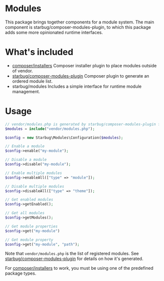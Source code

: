 # Modules

This package brings together components for a module system. The main component is starbug/composer-modules-plugin, to which this package adds some more opinionated runtime interfaces.

# What's included

- [composer/installers](https://github.com/composer/installers) Composer installer plugin to place modules outside of vendor.
- [starbug/composer-modules-plugin](https://github.com/cogentParadigm/composer-modules-plugin) Composer plugin to generate an ordered module list.
- starbug/modules Includes a simple interface for runtime module management.

# Usage

```php
// vendor/modules.php is generated by starbug/composer-modules-plugin from the installed composer packages.
$modules = include("vendor/modules.php");

$config = new Starbug\Modules\Configuration($modules);

// Enable a module
$config->enable("my-module");

// Disable a module
$config->disable("my-module");

// Enable multiple modules
$config->enableAll(["type" => "module"]);

// Disable multiple modules
$config->disableAll(["type" => "theme"]);

// Get enabled modules
$config->getEnabled();

// Get all modules
$config->getModules();

// Get module properties
$config->get("my-module")

// Get module property
$config->get("my-module", "path");
```

Note that `vendor/modules.php` is the list of registered modules. See [starbug/composer-modules-plugin](https://github.com/cogentParadigm/composer-modules-plugin) for details on how it's generated.

For [composer/installers](https://github.com/composer/installers) to work, you must be using one of the predefined package types.

